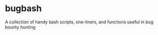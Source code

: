 # bugbash
A collection of handy bash scripts, one-liners, and functions useful in bug bounty hunting
